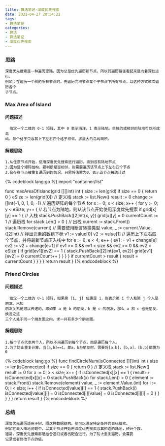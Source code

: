 ```yaml
---
title: 算法笔记-深度优先搜索
date: 2021-04-27 20:54:21
tags:
- 算法笔记
categories:
- 算法
- 算法笔记
- 深度优先搜索
---
```


### 思路
  
    深度优先搜索是一种遍历思路，因为总是优先遍历新节点，所以其遍历路径看起来是向着深处进行。
    例如：在遍历一个树的所有节点时，先遍历完根节点某个子节点下所有节点，以这种方式依次遍历各个
    子节点。
<!-- more -->

### Max Area of Island

#### 问题描述

	  给定一个二维的 0-1 矩阵，其中 0 表示海洋，1 表示陆地。单独的或相邻的陆地可以形成岛
	屿，每个格子只与其上下左右四个格子相邻。求最大的岛屿面积。

#### 解题思路

	1.从任意节点开始，使用深度优先搜索进行遍历，直到没有陆地节点
	2.因为是个矩阵结构，要判断是否相邻，则需要遍历该节点上下左右四个节点
	3.会存在节点被重复遍历到的情况，只需将值置为0，表示该节点被统计过

{% codeblock lang:go %}
import "container/list"

func maxAreaOfIsland(grid [][]int) int {
	size := len(grid)
	if size == 0 {
		return 0
	}
	eSize := len(grid[0])
	// 定义栈
	stack := list.New()
	result := 0
	change := []int{-1, 0, 1, 0, -1}
	// 遍历矩阵的每个节点
	for x := 0; x < size; x++ {
		for y := 0; y < eSize; y++ {
			// 若节点为陆地，则从该节点开始使用深度优先搜索
			if grid[x][y] == 1 {
				// 入栈
				stack.PushBack([2]int{x, y})
				grid[x][y] = 0
				currentCount := 1
				// 遍历栈
				for stack.Len() > 0 {
					// 出栈
					current := stack.Front()
					stack.Remove(current)
					// 需要使用断言转换类型
					value, _ := current.Value.([2]int)
					// 弹出元素的数组下标
					v1 := value[0]
					v2 := value[1]
					// 遍历上下左右四个节点，并将最新节点压入栈中
					for e := 0; e < 4; e++ {
						ev1 := v1 + change[e]
						ev2 := v2 + change[e+1]
						if ev1 >= 0 && ev1 < size && ev2 >= 0 && ev2 < eSize {
							if grid[ev1][ev2] == 1 {
								stack.PushBack([2]int{ev1, ev2})
								grid[ev1][ev2] = 0
								currentCount++
							}
						}
					}
				}
				if currentCount > result {
					result = currentCount
				}
			}
		}
	}
	return result
}
{% endcodeblock %}

###  Friend Circles

#### 问题描述

      给定一个二维的 0-1 矩阵，如果第 (i, j) 位置是 1，则表示第 i 个人和第 j 个人是朋友。已知
    朋友关系是可以传递的，即如果 a 是 b 的朋友，b 是 c 的朋友，那么 a 和 c 也是朋友，换言之这
    三个人处于同一个朋友圈之内。求一共有多少个朋友圈。

#### 解题思路

    1.每个节点代表两个人，所以不用遍历到每个节点，而是遍历每个人。
    2.为了防止重复计算，当[a,b]==1，即a，b为朋友时，需要将[a,b]，[b,a]，[b,b]都置为0

{% codeblock lang:go %}
func findCircleNum(isConnected [][]int) int {
	size := len(isConnected)
	if size == 0 {
		return 0
	}
	// 定义栈
	stack := list.New()
	result := 0
	for x := 0; x < size; x++ {
		if isConnected[x][x] == 1 {
			result++
			isConnected[x][x] = 0
			stack.PushBack(x)
			for stack.Len() > 0 {
				element := stack.Front()
				stack.Remove(element)
				value, _ := element.Value.(int)
				for i := 0; i < size; i++ {
					if isConnected[value][i] == 1 {
						stack.PushBack(i)
						isConnected[value][i] = 0
						isConnected[i][value] = 0
						isConnected[i][i] = 0
					}
				}
			}
		}
	}
	return result
}
{% endcodeblock %}

### 总结

    深度优先遍历适用于树，图这种数据结构。他可以满足特定条件的目标搜索。
    例如在最大陆地问题中，以某个节点开始用深度优先搜索与其相连的陆地，统计个数。
    通常，深度优先搜索都是结合递归或者栈配合进行，为了防止重复遍历，会需要
    记录或者修改节点的值。